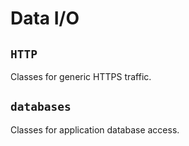 # Data I/O

## `HTTP`

Classes for generic HTTPS traffic.

## `databases`
  
Classes for application database access.